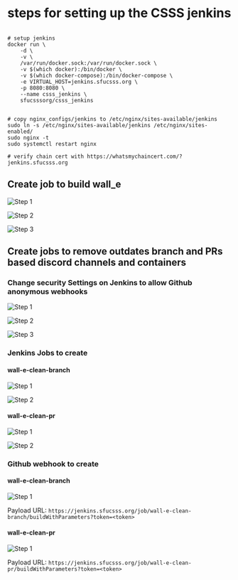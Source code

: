 # steps for setting up the CSSS jenkins

```shell

# setup jenkins
docker run \
    -d \
    -v \
    /var/run/docker.sock:/var/run/docker.sock \
    -v $(which docker):/bin/docker \
    -v $(which docker-compose):/bin/docker-compose \
    -e VIRTUAL_HOST=jenkins.sfucsss.org \
    -p 8080:8080 \
    --name csss_jenkins \
    sfucsssorg/csss_jenkins


# copy nginx_configs/jenkins to /etc/nginx/sites-available/jenkins
sudo ln -s /etc/nginx/sites-available/jenkins /etc/nginx/sites-enabled/
sudo nginx -t
sudo systemctl restart nginx

# verify chain cert with https://whatsmychaincert.com/?jenkins.sfucsss.org
```

## Create job to build wall_e
![Step 1](jenkins_setup/jenkins_build_wall-e_1.jpg)

![Step 2](jenkins_setup/jenkins_build_wall-e_2.jpg)

![Step 3](jenkins_setup/jenkins_build_wall-e_3.jpg)

## Create jobs to remove outdates branch and PRs based discord channels and containers

### Change security Settings on Jenkins to allow Github anonymous webhooks

![Step 1](jenkins_setup/jenkins_configure_security_1.jpg)

![Step 2](jenkins_setup/jenkins_configure_security_2.jpg)

![Step 3](jenkins_setup/jenkins_configure_security_3.jpg)

### Jenkins Jobs to create

#### wall-e-clean-branch

![Step 1](jenkins_setup/jenkins_wall-e-clean-branch_1.jpg)

![Step 2](jenkins_setup/jenkins_wall-e-clean-branch_2.jpg)

#### wall-e-clean-pr

![Step 1](jenkins_setup/jenkins_wall-e-clean-pr_1.jpg)

![Step 2](jenkins_setup/jenkins_wall-e-clean-pr_2.jpg)

### Github webhook to create

#### wall-e-clean-branch

![Step 1](jenkins_setup/github_wall-e-clean-branch.jpg)

Payload URL: `https://jenkins.sfucsss.org/job/wall-e-clean-branch/buildWithParameters?token=<token>`

#### wall-e-clean-pr

![Step 1](jenkins_setup/github_wall-e-clean-pr.jpg)

Payload URL: `https://jenkins.sfucsss.org/job/wall-e-clean-pr/buildWithParameters?token=<token>`
